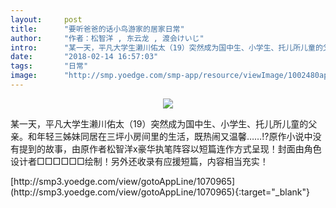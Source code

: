 ```yaml
---
layout:     post
title:      "要听爸爸的话小鸟游家的居家日常"
author:     "作者：松智洋 , 东云龙 , 渡会けいじ"
intro:      "某一天，平凡大学生濑川佑太（19）突然成为国中生、小学生、托儿所儿童的父亲。和年轻三姊妹同居在三坪小房间里的生活，既热闹又温馨……!?原作小说中没有提到的故事，由原作者松智洋x豪华执笔阵容以短篇连作方式呈现！封面由角色设计者□□□□□□绘制！另外还收录有应援短篇，内容相当充实！"
date:       "2018-02-14 16:57:03"
tags:       "日常"
image:      "http://smp.yoedge.com/smp-app/resource/viewImage/1002480appline.png"
---
```

<div style="text-align: center">
<p><img src="http://smp.yoedge.com/smp-app/resource/viewImage/1002480appline.png"/></p>
</div>
<p class="post-meta">
<span>某一天，平凡大学生濑川佑太（19）突然成为国中生、小学生、托儿所儿童的父亲。和年轻三姊妹同居在三坪小房间里的生活，既热闹又温馨……!?原作小说中没有提到的故事，由原作者松智洋x豪华执笔阵容以短篇连作方式呈现！封面由角色设计者□□□□□□绘制！另外还收录有应援短篇，内容相当充实！</span>
</p>
[http://smp3.yoedge.com/view/gotoAppLine/1070965](http://smp3.yoedge.com/view/gotoAppLine/1070965){:target="_blank"}


